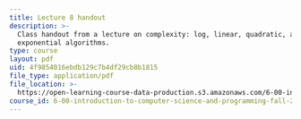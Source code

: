 ```yaml
---
title: Lecture 8 handout
description: >-
  Class handout from a lecture on complexity: log, linear, quadratic, and
  exponential algorithms.
type: course
layout: pdf
uid: 4f9854016ebdb129c7b4df29cb8b1815
file_type: application/pdf
file_location: >-
  https://open-learning-course-data-production.s3.amazonaws.com/6-00-introduction-to-computer-science-and-programming-fall-2008/4f9854016ebdb129c7b4df29cb8b1815_lec8.pdf
course_id: 6-00-introduction-to-computer-science-and-programming-fall-2008
---
```

